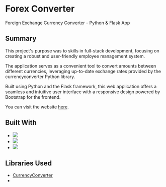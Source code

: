 # Forex Converter
Foreign Exchange Currency Converter - Python & Flask App

## Summary

This project's purpose was to skills in full-stack development, focusing on creating a robust and user-friendly employee management system.

The application serves as a convenient tool to convert amounts between different currencies, leveraging up-to-date exchange rates provided by the currencyconverter Python library.

Built using Python and the Flask framework, this web application offers a seamless and intuitive user interface with a responsive design powered by Bootstrap for the frontend.

You can visit the website [here](https://forex-converter-edwq.onrender.com/).

## Built With

- <img src="https://img.shields.io/badge/-Python-blue?style=for-the-badge&logo=python&logoColor=FFFF2E" />
- <img src="https://img.shields.io/badge/-Flask-black?style=for-the-badge&logo=flask" />
- <img src="https://img.shields.io/badge/bootstrap-%237952B3.svg?&style=for-the-badge&logo=bootstrap&logoColor=white" />

## Libraries Used

- [CurrencyConverter](https://pypi.org/project/CurrencyConverter/)
- 
<img src="" /> 
